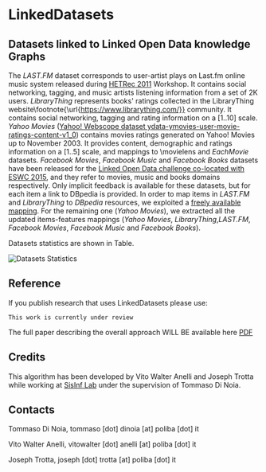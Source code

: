 # LinkedDatasets

## Datasets linked to Linked Open Data knowledge Graphs

The _LAST.FM_ dataset corresponds to user-artist plays on Last.fm online music system released during [HETRec 2011](http://ir.ii.uam.es/hetrec2011/) Workshop. It contains social networking, tagging, and music artists listening information from a set of 2K users. _LibraryThing_ represents books' ratings collected in the LibraryThing website\footnote{\url{https://www.librarything.com/}} community. It contains social networking, tagging and rating information on a [1..10] scale. _Yahoo Movies_ ([Yahoo! Webscope dataset ydata-ymovies-user-movie-ratings-content-v1\_0](http://research.yahoo.com/Academic\_Relations)) contains movies ratings generated on Yahoo! Movies up to November 2003. It provides content, demographic and ratings information on a [1..5] scale, and mappings to \movielens and _EachMovie_ datasets. _Facebook Movies_, _Facebook Music_ and _Facebook Books_ datasets have been released for the [Linked Open Data challenge co-located with ESWC 2015](https://2015.eswc-conferences.org/program/semwebeval.html), and they refer to movies, music and books domains respectively. Only implicit feedback is available for these datasets, but for each item a link to DBpedia is provided. In order to map items in _LAST.FM_ and _LibraryThing_ to _DBpedia_ resources, we exploited a [freely available mapping](https://github.com/sisinflab/LODrecsys-datasets). For the remaining one (_Yahoo Movies_),  we extracted all the updated items-features mappings (_Yahoo Movies_, _LibraryThing_,_LAST.FM_, _Facebook Movies_, _Facebook Music_ and _Facebook Books_).

Datasets statistics are shown in Table.

![Datasets Statistics](https://github.com/vitowalteranelli/LinkedDatasets/blob/master/imgs/datasetsStatistics.png)

## Reference
If you publish research that uses LinkedDatasets please use:
~~~
This work is currently under review
~~~
The full paper describing the overall approach WILL BE available here [PDF](link)


## Credits
This algorithm has been developed by Vito Walter Anelli and Joseph Trotta while working at [SisInf Lab](http://sisinflab.poliba.it) under the supervision of Tommaso Di Noia.  

## Contacts

   Tommaso Di Noia, tommaso [dot] dinoia [at] poliba [dot] it  
   
   Vito Walter Anelli, vitowalter [dot] anelli [at] poliba [dot] it 
   
   Joseph Trotta, joseph [dot] trotta [at] poliba [dot] it 
